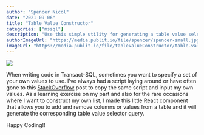 ```yaml
---
author: "Spencer Nicol"
date: "2021-09-06"
title: "Table Value Constructor"
categories: ["mssql"]
description: "Use this simple utility for generating a table value selector statement in SQL."
authorImageUrl: "https://media.publit.io/file/spencer/spencer-small.jpg"
imageUrl: "https://media.publit.io/file/tableValueConstructor/table-value-constructor.png"
---
```


![](https://media.publit.io/file/tableValueConstructor/table-value-constructor.png)

When writing code in Transact-SQL, sometimes you want to specify a set of your own values to use. I've always had a script laying around or have often gone to this [StackOverflow](https://stackoverflow.com/questions/1564956/how-can-i-select-from-list-of-values-in-sql-server/35093787#35093787) post to copy the same script and input my own values. As a learning exercise on my part and also for the rare occasions where I want to construct my own list, I made this little React component that allows you to add and remove columns or values from a table and it will generate the corresponding table value selector query.

<TableValueConstructor />

Happy Coding!!
